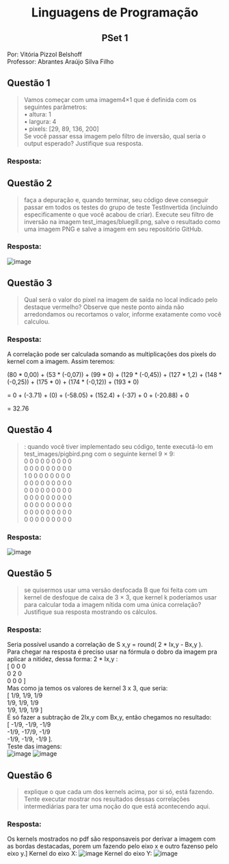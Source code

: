 <div align="center">
  
  # Linguagens de Programação
  ## PSet 1
  
</div>
  
Por: Vitória Pizzol Belshoff </br>
Professor: Abrantes Araújo Silva Filho </br>

## Questão 1
> Vamos começar com uma imagem4×1 que é definida com os seguintes parâmetros: </br>
• altura: 1 </br>
• largura: 4 </br>
• pixels: [29, 89, 136, 200] </br>
Se você passar essa imagem pelo filtro de inversão, qual seria o
output esperado? Justifique sua resposta.</br>
### Resposta: 

## Questão 2
> faça a depuração e, quando terminar, seu código deve conseguir
passar em todos os testes do grupo de teste TestInvertida (incluindo especificamente o que você acabou de criar). Execute seu filtro de inversão na imagem
test_images/bluegill.png, salve o resultado como uma imagem PNG e
salve a imagem em seu repositório GitHub.
### Resposta: 

![image](https://github.com/vitoriabelshoff/Pset1/assets/103432976/208f7b26-b835-4c88-a951-8ef84d3803f3)

## Questão 3
> Qual será o valor do pixel na imagem de saída no local indicado pelo destaque
vermelho? Observe que neste ponto ainda não arredondamos ou recortamos o valor, informe exatamente como você calculou. 
### Resposta: 
A correlação pode ser calculada somando as multiplicações dos pixels do kernel com a imagem. Assim teremos:

(80 * 0,00) + (53 * (-0,07)) + (99 * 0) + (129 * (-0,45)) + (127 * 1,2) + (148 * (-0,25)) + (175 * 0) + (174 * (-0,12)) + (193 * 0)

= 0 + (-3.71) + (0) + (-58.05) + (152.4) + (-37) + 0 + (-20.88) + 0

= 32.76

## Questão 4
> : quando você tiver implementado seu código, tente executá-lo em
test_images/pigbird.png com o seguinte kernel 9 × 9: </br>
0 0 0 0 0 0 0 0 0 </br>
0 0 0 0 0 0 0 0 0 </br>
1 0 0 0 0 0 0 0 0 </br>
0 0 0 0 0 0 0 0 0 </br>
0 0 0 0 0 0 0 0 0 </br>
0 0 0 0 0 0 0 0 0 </br>
0 0 0 0 0 0 0 0 0 </br>
0 0 0 0 0 0 0 0 0 </br>
0 0 0 0 0 0 0 0 0 </br>

### Resposta: 
![image](https://github.com/vitoriabelshoff/Pset1/assets/103432976/601d3788-bee6-406f-a266-97d3855efd8b)

## Questão 5
> se quisermos usar uma versão desfocada B que foi feita com um
kernel de desfoque de caixa de 3 × 3, que kernel k poderíamos usar para calcular
toda a imagem nítida com uma única correlação? Justifique sua resposta mostrando
os cálculos.
### Resposta: 
Seria possível usando a correlação de S x,y = round( 2 * Ix,y - Bx,y ). </br>
Para chegar na resposta é preciso usar na fórmula o dobro da imagem pra aplicar a nitidez, dessa forma:
2 * Ix,y : </br>
[ 0 0 0 </br>
0 2 0 </br>
0 0 0 ] </br>
Mas como ja temos os valores de kernel 3 x 3, que seria: </br>
[ 1/9, 1/9, 1/9 </br>
1/9, 1/9, 1/9 </br>
1/9, 1/9, 1/9 ] </br>
É só fazer a subtração de 2Ix,y com Bx,y, então chegamos no resultado: </br>
[ -1/9, -1/9, -1/9 </br>
-1/9, -17/9, -1/9 </br>
-1/9, -1/9, -1/9 ]. </br>
Teste das imagens: </br>
![image](https://github.com/vitoriabelshoff/Pset1/assets/103432976/927d7284-67f5-4771-a1b2-48106c9d24b0)
![image](https://github.com/vitoriabelshoff/Pset1/assets/103432976/8b60200f-1ec0-44cd-83f0-98432520dab1)

## Questão 6
> explique o que cada um dos kernels acima, por si só, está fazendo.
Tente executar mostrar nos resultados dessas correlações intermediárias para ter
uma noção do que está acontecendo aqui.
### Resposta: 
Os kernels mostrados no pdf são responsaveis por derivar a imagem com as bordas destacadas, porem um fazendo pelo eixo x e outro fazenso pelo eixo y.]
Kernel do eixo X:
![image](https://github.com/vitoriabelshoff/Pset1/assets/103432976/319ddbad-0cf8-4bac-9948-4de45f17eed1)
Kernel do eixo Y:
![image](https://github.com/vitoriabelshoff/Pset1/assets/103432976/57260872-592e-4157-8ed6-6a12ac5eca8d)




